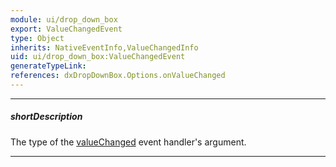 ```yaml
---
module: ui/drop_down_box
export: ValueChangedEvent
type: Object
inherits: NativeEventInfo,ValueChangedInfo
uid: ui/drop_down_box:ValueChangedEvent
generateTypeLink: 
references: dxDropDownBox.Options.onValueChanged
---
```

---
##### shortDescription
The type of the [valueChanged]({basewidgetpath}/Events/#valueChanged) event handler's argument.

---
<!-- Description goes here -->